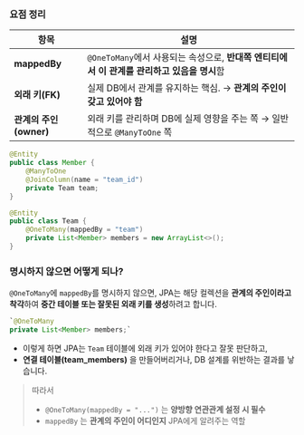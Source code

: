 
### 요점 정리

| 항목                | 설명                                                         |
| ----------------- | ---------------------------------------------------------- |
| **mappedBy**      | `@OneToMany`에서 사용되는 속성으로, **반대쪽 엔티티에서 이 관계를 관리하고 있음을 명시**함 |
| **외래 키(FK)**      | 실제 DB에서 관계를 유지하는 핵심. → **관계의 주인이 갖고 있어야 함**                |
| **관계의 주인(owner)** | 외래 키를 관리하며 DB에 실제 영향을 주는 쪽 → 일반적으로 `@ManyToOne` 쪽          |

```JAVA
@Entity
public class Member {
    @ManyToOne
    @JoinColumn(name = "team_id")
    private Team team;
}

@Entity
public class Team {
    @OneToMany(mappedBy = "team")
    private List<Member> members = new ArrayList<>();
}
```


### 명시하지 않으면 어떻게 되나?

`@OneToMany`에 `mappedBy`를 명시하지 않으면, JPA는 해당 컬렉션을 **관계의 주인이라고 착각**하여 **중간 테이블 또는 잘못된 외래 키를 생성**하려고 합니다.
```JAVA 
`@OneToMany 
private List<Member> members;`
```
- 이렇게 하면 JPA는 `Team` 테이블에 외래 키가 있어야 한다고 잘못 판단하고,
- **연결 테이블(team_members)** 을 만들어버리거나, DB 설계를 위반하는 결과를 낳습니다.


> 따라서 
> - `@OneToMany(mappedBy = "...")` 는 **양방향 연관관계 설정 시 필수**
> - `mappedBy` 는 **관계의 주인이 어디인지** JPA에게 알려주는 역할